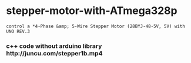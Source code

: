 # stepper-motor-with-ATmega328p

	control a *4-Phase &amp; 5-Wire Stepper Motor (28BYJ-48-5V, 5V) with UNO REV.3

 <p style="color:red"><h3>c++ code without arduino library</h3</p>
http://juncu.com/stepper1b.mp4
